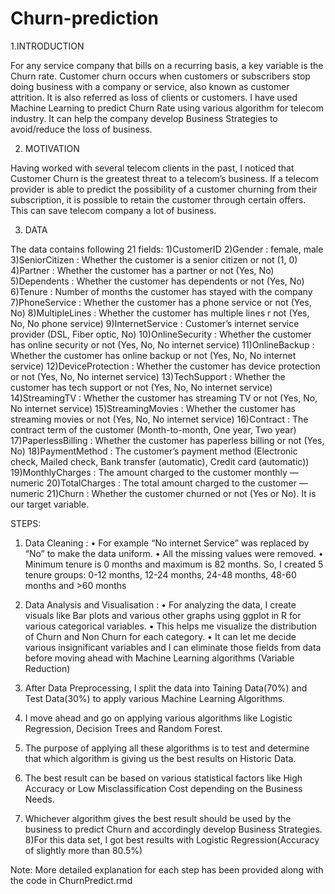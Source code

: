 # Churn-prediction

1.INTRODUCTION

For any service company that bills on a recurring basis, a key variable is the Churn rate. Customer churn occurs when customers or subscribers stop doing business with a company or service, also known as customer attrition. It is also referred as loss of clients or customers. I have used Machine Learning to predict Churn Rate using various algorithm for telecom industry. It can help the company develop Business Strategies to avoid/reduce the loss of business.

2. MOTIVATION

Having worked with several telecom clients in the past, I noticed that Customer Churn is the greatest threat to a  telecom’s business. If a telecom provider is able to predict the possibility of a customer churning from their subscription, it is possible to retain the customer through certain offers. This can save telecom company a lot of business.

3. DATA

The data contains following 21 fields:
1)CustomerID
2)Gender : female, male
3)SeniorCitizen  : Whether the customer is a senior citizen or not (1, 0)
4)Partner : Whether the customer has a partner or not (Yes, No)
5)Dependents : Whether the customer has dependents or not (Yes, No)
6)Tenure : Number of months the customer has stayed with the company
7)PhoneService  : Whether the customer has a phone service or not (Yes, No)
8)MultipleLines  : Whether the customer has multiple lines r not (Yes, No, No phone service)
9)InternetService : Customer’s internet service provider (DSL, Fiber optic, No)
10)OnlineSecurity  : Whether the customer has online security or not (Yes, No, No internet service)
11)OnlineBackup : Whether the customer has online backup or not (Yes, No, No internet service)
12)DeviceProtection : Whether the customer has device protection or not (Yes, No, No internet service)
13)TechSupport  : Whether the customer has tech support or not (Yes, No, No internet service)
14)StreamingTV  : Whether the customer has streaming TV or not (Yes, No, No internet service)
15)StreamingMovies : Whether the customer has streaming movies or not (Yes, No, No internet service)
16)Contract : The contract term of the customer (Month-to-month, One year, Two year)
17)PaperlessBilling : Whether the customer has paperless billing or not (Yes, No)
18)PaymentMethod : The customer’s payment method (Electronic check, Mailed check, Bank transfer (automatic), Credit card (automatic))
19)MonthlyCharges : The amount charged to the customer monthly — numeric 
20)TotalCharges : The total amount charged to the customer — numeric
21)Churn : Whether the customer churned or not (Yes or No). It is our target variable.

STEPS:

1)	Data Cleaning  :
•	For example “No internet Service” was replaced by “No” to make the data uniform.
•	All the missing values were removed. 
•	Minimum tenure is 0 months and maximum is 82 months. So, I created 5 tenure groups:
0-12 months, 12-24 months, 24-48 months, 48-60 months and >60 months

2)	Data Analysis and Visualisation :
•	For analyzing the data, I create visuals like Bar plots and various other graphs using ggplot in R for various categorical variables. 
•	This helps me visualize the distribution of Churn and Non Churn for each category. 
•	It can let me decide various insignificant variables and I can eliminate those fields from data before moving ahead with Machine Learning algorithms (Variable Reduction)

3)	After Data Preprocessing, I split the data into Taining Data(70%) and Test Data(30%) to apply various Machine Learning Algorithms.
4)	I move ahead and go on applying various algorithms like Logistic Regression, Decision Trees and Random Forest.
5)	The purpose of applying all these algorithms is to test and determine that which algorithm is giving us the best results on Historic Data. 
6)	The best result can be based on various statistical factors like  High Accuracy or Low Misclassification Cost depending on the Business Needs.
7)	Whichever algorithm gives the best result should be used by the business to predict Churn and accordingly develop Business Strategies. 
8)For this data set, I got best results with Logistic Regression(Accuracy of slightly more than 80.5%)

Note: More detailed explanation for each step has been provided along with the code in ChurnPredict.rmd




